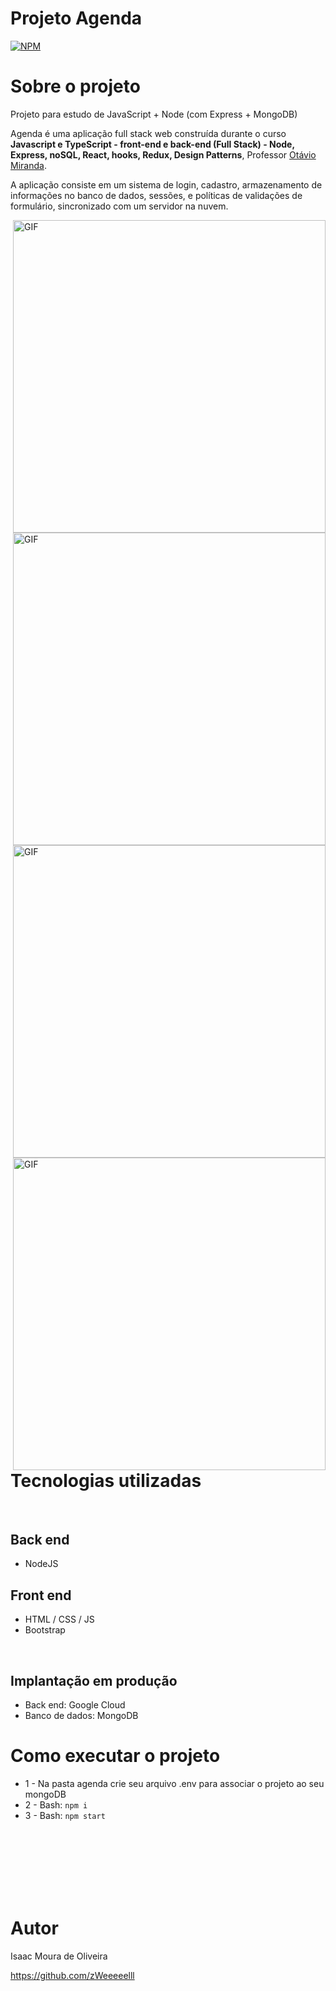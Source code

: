 
 
 
 # Projeto Agenda
[![NPM](https://img.shields.io/npm/l/react)](https://github.com/zWeeeeelll/Projeto-Agenda/blob/main/LICENSE) 

# Sobre o projeto

Projeto para estudo de JavaScript + Node (com Express + MongoDB)

Agenda é uma aplicação full stack web construída durante o curso **Javascript e TypeScript - front-end e back-end (Full Stack) - Node, Express, noSQL, React, hooks, Redux, Design Patterns**, Professor [Otávio Miranda](https://www.udemy.com/course/curso-de-javascript-moderno-do-basico-ao-avancado/ "Curso").

A aplicação consiste em um sistema de login, cadastro, armazenamento de informações no banco de dados, sessões, e políticas de validações de formulário, sincronizado com um servidor na nuvem.

<img align="right" alt="GIF" src="https://github.com/zWeeeeelll/Projeto-Agenda/blob/main/img/Cadastro.gif" width="500px"/>


<img align="right" alt="GIF" src="https://github.com/zWeeeeelll/Projeto-Agenda/blob/main/img/Validacao-casdastro%202.gif" width="500px"/>


<img align="right" alt="GIF" src="https://github.com/zWeeeeelll/Projeto-Agenda/blob/main/img/Validacao.gif" width="500px"/>


<img align="right" alt="GIF" src="https://github.com/zWeeeeelll/Projeto-Agenda/blob/main/img/Cadastro-usuario.gif" width="500px"/>


# Tecnologias utilizadas

<br/>

## Back end
- NodeJS
## Front end
- HTML / CSS / JS
- Bootstrap

<br/>

## Implantação em produção
- Back end: Google Cloud
- Banco de dados: MongoDB

# Como executar o projeto

* 1 - Na pasta agenda crie seu arquivo .env para associar o projeto ao seu mongoDB
* 2 - Bash: `npm i`
* 3 - Bash: `npm start`
<br/>
<br/>
<br/>
<br/>
<br/>
<br/>


# Autor

Isaac Moura de Oliveira

https://github.com/zWeeeeelll
